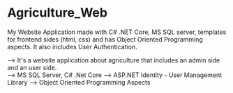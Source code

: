 # Agriculture_Web

My Website Application made with C# .NET Core, MS SQL server, templates for frontend sides (html, css) and has Object Oriented Programming aspects. It also includes User Authentication.

--> It's a website application about agriculture that includes an admin side and an user side.  
--> MS SQL Server, C# .Net Core
--> ASP.NET Identity - User Management Library 
--> Object Oriented Programming Aspects
